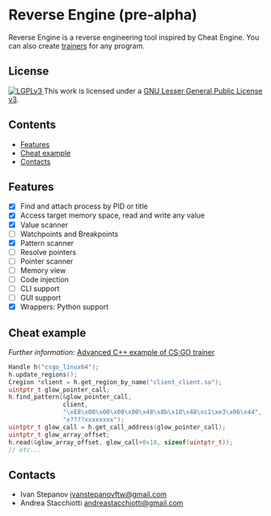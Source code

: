 # Reverse Engine (pre-alpha)

Reverse Engine is a reverse engineering tool inspired by Cheat Engine.
You can also create [trainers](./trainer.cc) for any program.

## License

<a rel="license" href="https://www.gnu.org/copyleft/lesser.html">
  <img alt="LGPLv3" style="border-width:0" src="https://www.gnu.org/graphics/lgplv3-88x31.png"/>
</a> This work is licensed under a <a rel="license" href="https://www.gnu.org/copyleft/lesser.html">GNU Lesser General Public License v3</a>.

## Contents

   * [Features](#features)
   * [Cheat example](#cheat-example)
   * [Contacts](#contacts)

## Features

- [x] Find and attach process by PID or title
- [x] Access target memory space, read and write any value
- [x] Value scanner
- [ ] Watchpoints and Breakpoints
- [x] Pattern scanner
- [ ] Resolve pointers
- [ ] Pointer scanner
- [ ] Memory view
- [ ] Code injection
- [ ] CLI support
- [ ] GUI support
- [x] Wrappers: Python support

## Cheat example
*Further information:* [Advanced C++ example of CS:GO trainer](./example/csgo_linux64/fix_resources_download/main.cc) 

```cpp
Handle h("csgo_linux64");
h.update_regions();
Cregion *client = h.get_region_by_name("client_client.so");
uintptr_t glow_pointer_call;
h.find_pattern(&glow_pointer_call,
               client,
               "\xE8\x00\x00\x00\x00\x48\x8b\x10\x48\xc1\xe3\x06\x44",
               "x????xxxxxxxx");
uintptr_t glow_call = h.get_call_address(glow_pointer_call);
uintptr_t glow_array_offset;
h.read(&glow_array_offset, glow_call+0x10, sizeof(uintptr_t));
// etc...
```

## Contacts

- Ivan Stepanov ivanstepanovftw@gmail.com
- Andrea Stacchiotti andreastacchiotti@gmail.com 

